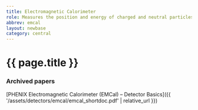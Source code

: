 ```yaml
---
title: Electromagnetic Calorimeter
role: Measures the position and energy of charged and neutral particles. Identifies photons and charged particles.
abbrev: emcal
layout: newbase
category: central
---
```

# {{ page.title }}
### Archived papers
[PHENIX Electromagnetic Calorimeter (EMCal) – Detector Basics]({{ '/assets/detectors/emcal/emcal_shortdoc.pdf' | relative_url }})
